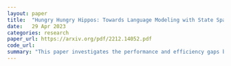 ```yaml
---
layout: paper
title:  "Hungry Hungry Hippos: Towards Language Modeling with State Space Models"
date:   29 Apr 2023
categories: research
paper_url: https://arxiv.org/pdf/2212.14052.pdf
code_url: 
summary: "This paper investigates the performance and efficiency gaps between State Space Models (SSMs) and attention mechanisms in language modeling. SSMs, despite scaling better with sequence length, underperform attention and suffer from poor hardware utilization. The study introduces a new SSM layer, H3, designed to improve recall and comparison across sequences, narrowing the performance gap with Transformers. Furthermore, a hybrid H3-attention model surpasses Transformer performance on OpenWebText. To enhance SSM training efficiency, the paper proposes FlashConv, a method that significantly speeds up processing and enables scaling of hybrid models, showing promising results against Transformers in both perplexity and few-shot learning tasks."
---
```


